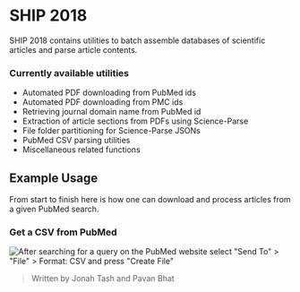 # SHIP 2018
SHIP 2018 contains utilities to batch assemble databases of scientific articles and parse article contents.

### Currently available utilities

 - Automated PDF downloading from PubMed ids
 - Automated PDF downloading from PMC  ids
 - Retrieving journal domain name from PubMed id 
 - Extraction of article sections from PDFs using Science-Parse
 - File folder partitioning for Science-Parse JSONs
 - PubMed CSV parsing utilities
 - Miscellaneous related functions

## Example Usage

From start to finish here is how one can download and process articles from a given PubMed search.
### Get a CSV from PubMed
![After searching for a query on the PubMed website select "Send To" > "File" > Format: CSV and press "Create File"](https://picasaweb.google.com/111269263711748852471/6582903800449301809#6582903797249905458 "Download CSV")
>Written by Jonah Tash and Pavan Bhat